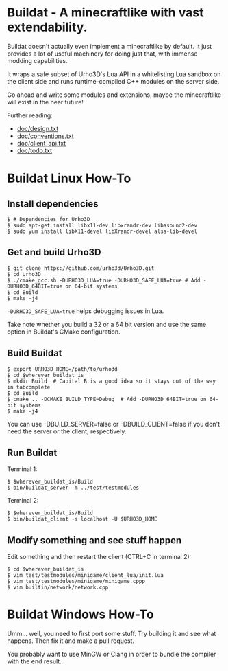 Buildat - A minecraftlike with vast extendability.
==================================================

Buildat doesn't actually even implement a minecraftlike by default. It just
provides a lot of useful machinery for doing just that, with immense modding
capabilities.

It wraps a safe subset of Urho3D's Lua API in a whitelisting Lua sandbox on
the client side and runs runtime-compiled C++ modules on the server side.

Go ahead and write some modules and extensions, maybe the minecraftlike will
exist in the near future!

Further reading:

* [doc/design.txt](doc/design.txt)
* [doc/conventions.txt](doc/conventions.txt)
* [doc/client_api.txt](doc/client_api.txt)
* [doc/todo.txt](doc/todo.txt)

Buildat Linux How-To
====================

Install dependencies
----------------------

	$ # Dependencies for Urho3D
	$ sudo apt-get install libx11-dev libxrandr-dev libasound2-dev
	$ sudo yum install libX11-devel libXrandr-devel alsa-lib-devel

Get and build Urho3D
----------------------

    $ git clone https://github.com/urho3d/Urho3D.git
    $ cd Urho3D
    $ ./cmake_gcc.sh -DURHO3D_LUA=true -DURHO3D_SAFE_LUA=true # Add -DURHO3D_64BIT=true on 64-bit systems
    $ cd Build
    $ make -j4

`-DURHO3D_SAFE_LUA=true` helps debugging issues in Lua.

Take note whether you build a 32 or a 64 bit version and use the same option in
Buildat's CMake configuration.

Build Buildat
---------------

    $ export URHO3D_HOME=/path/to/urho3d
    $ cd $wherever_buildat_is
    $ mkdir Build  # Capital B is a good idea so it stays out of the way in tabcomplete
    $ cd Build
    $ cmake .. -DCMAKE_BUILD_TYPE=Debug  # Add -DURHO3D_64BIT=true on 64-bit systems
    $ make -j4

You can use -DBUILD_SERVER=false or -DBUILD_CLIENT=false if you don't need the
server or the client, respectively.

Run Buildat
-------------

Terminal 1:

    $ $wherever_buildat_is/Build
    $ bin/buildat_server -m ../test/testmodules

Terminal 2:

    $ $wherever_buildat_is/Build
    $ bin/buildat_client -s localhost -U $URHO3D_HOME

Modify something and see stuff happen
---------------------------------------

Edit something and then restart the client (CTRL+C in terminal 2):

    $ cd $wherever_buildat_is
    $ vim test/testmodules/minigame/client_lua/init.lua
    $ vim test/testmodules/minigame/minigame.cppp
    $ vim builtin/network/network.cpp

Buildat Windows How-To
======================

Umm... well, you need to first port some stuff. Try building it and see what
happens. Then fix it and make a pull request.

You probably want to use MinGW or Clang in order to bundle the compiler with the
end result.

